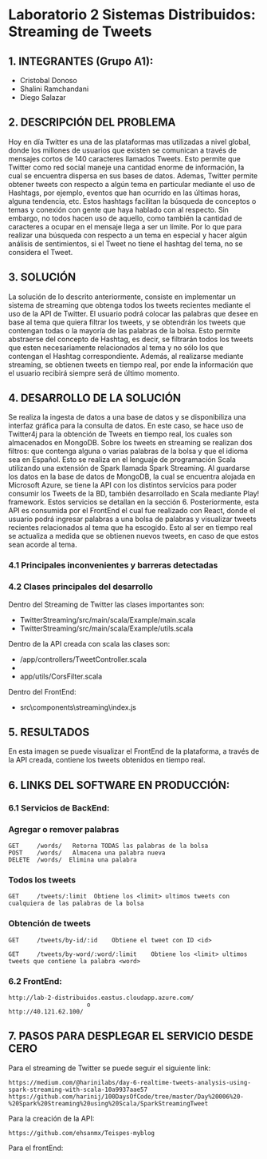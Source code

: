 # Laboratorio 2 Sistemas Distribuidos: Streaming de Tweets

## 1. INTEGRANTES (Grupo A1):
* Cristobal Donoso
* Shalini Ramchandani 
* Diego Salazar

## 2. DESCRIPCIÓN DEL PROBLEMA
Hoy en día Twitter es una de las plataformas mas utilizadas a nivel global, donde los millones de usuarios que existen se comunican a través de mensajes cortos de 140 caracteres llamados Tweets. Esto permite que Twitter como red social maneje una cantidad enorme de información, la cual se encuentra dispersa en sus bases de datos. Ademas, Twitter permite obtener tweets con respecto a algún tema en particular mediante el uso de Hashtags, por ejemplo, eventos que han ocurrido en las últimas horas, alguna tendencia, etc. Estos hashtags facilitan la búsqueda de conceptos o temas y conexión con gente que haya hablado con al respecto. Sin embargo, no todos hacen uso de aquello, como también la cantidad de caracteres a ocupar en el mensaje llega a ser un límite. Por lo que para realizar una búsqueda con respecto a un tema en especial y hacer algún análisis de sentimientos, si el Tweet no tiene el hashtag del tema, no se considera el Tweet. 

## 3. SOLUCIÓN
La solución de lo descrito anteriormente, consiste en implementar un sistema de streaming que obtenga todos los tweets recientes mediante el uso de la API de Twitter. El usuario podrá colocar las palabras que desee en base al tema que quiera filtrar los tweets, y se obtendrán los tweets que contengan todas o la mayoría de las palabras de la bolsa. Esto permite abstraerse del concepto de Hashtag, es decir, se filtrarán todos los tweets que esten necesariamente relacionados al tema y no sólo los que contengan el Hashtag correspondiente. Además, al realizarse mediante streaming, se obtienen tweets en tiempo real, por ende la información que el usuario recibirá siempre será de último momento. 

## 4. DESARROLLO DE LA SOLUCIÓN
Se realiza la ingesta de datos a una base de datos y se disponibiliza una interfaz gráfica para la consulta de datos. En este caso, se hace uso de Twitter4j para la obtención de Tweets en tiempo real, los cuales son almacenados en MongoDB. Sobre los tweets en streaming se realizan dos filtros: que contenga alguna o varias palabras de la bolsa y que el idioma sea en Español. Esto se realiza en el lenguaje de programación Scala utilizando una extensión de Spark llamada Spark Streaming. Al guardarse los datos en la base de datos de MongoDB, la cual se encuentra alojada en Microsoft Azure, se tiene la API con los distintos servicios para poder consumir los Tweets de la BD, también desarrollado en Scala mediante Play! framework. Estos servicios se detallan en la sección 6. Posteriormente, esta API es consumida por el FrontEnd el cual fue realizado con React, donde el usuario podrá ingresar palabras a una bolsa de palabras y visualizar tweets recientes relacionados al tema que ha escogido. Esto al ser en tiempo real se actualiza a medida que se obtienen nuevos tweets, en caso de que estos sean acorde al tema.

### 4.1 Principales inconvenientes y barreras detectadas

### 4.2 Clases principales del desarrollo
Dentro del Streaming de Twitter las clases importantes son:
* TwitterStreaming/src/main/scala/Example/main.scala
* TwitterStreaming/src/main/scala/Example/utils.scala

Dentro de la API creada con scala las clases son:
* /app/controllers/TweetController.scala
* 
* app/utils/CorsFilter.scala

Dentro del FrontEnd:
* src\components\streaming\index.js

## 5. RESULTADOS
En esta imagen se puede visualizar el FrontEnd de la plataforma, a través de la API creada, contiene los tweets obtenidos en tiempo real. 

## 6. LINKS DEL SOFTWARE EN PRODUCCIÓN:
### 6.1 Servicios de BackEnd:
### Agregar o remover palabras
```
GET 	/words/	  Retorna TODAS las palabras de la bolsa
POST 	/words/	  Almacena una palabra nueva
DELETE 	/words/	 Elimina una palabra
```
### Todos los tweets

```
GET 	/tweets/:limit	Obtiene los <limit> ultimos tweets con cualquiera de las palabras de la bolsa
```  
### Obtención de tweets

```
GET 	/tweets/by-id/:id	 Obtiene el tweet con ID <id>

GET 	/tweets/by-word/:word/:limit	Obtiene los <limit> ultimos tweets que contiene la palabra <word>

```
### 6.2 FrontEnd:

```
http://lab-2-distribuidos.eastus.cloudapp.azure.com/
                      o
http://40.121.62.100/
```
## 7. PASOS PARA DESPLEGAR EL SERVICIO DESDE CERO
Para el streaming de Twitter se puede seguir el siguiente link:
```
https://medium.com/@harinilabs/day-6-realtime-tweets-analysis-using-spark-streaming-with-scala-10a9937aae57
https://github.com/harinij/100DaysOfCode/tree/master/Day%20006%20-%20Spark%20Streaming%20using%20Scala/SparkStreamingTweet

```
Para la creación de la API:
```
https://github.com/ehsanmx/Teispes-myblog

```
Para el frontEnd:
```

```
